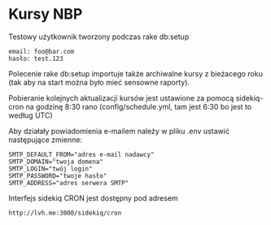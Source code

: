 # Kursy NBP

Testowy użytkownik tworzony podczas rake db:setup 

    email: foo@bar.com
    hasło: test.123

Polecenie rake db:setup importuje także archiwalne kursy z bieżacego roku (tak aby na start można było mieć sensowne raporty).

Pobieranie kolejnych aktualizacji kursów jest ustawione za pomocą sidekiq-cron na godzinę 8:30 rano (config/schedule.yml, tam jest 6:30 bo jest to według UTC)

Aby działały powiadomienia e-mailem należy w pliku .env ustawić następujące zmienne:

    SMTP_DEFAULT_FROM="adres e-mail nadawcy"
    SMTP_DOMAIN="twoja domena"
    SMTP_LOGIN="twój login"
    SMTP_PASSWORD="twoje hasło"
    SMTP_ADDRESS="adres serwera SMTP"

Interfejs sidekiq CRON jest dostępny pod adresem

    http://lvh.me:3000/sidekiq/cron